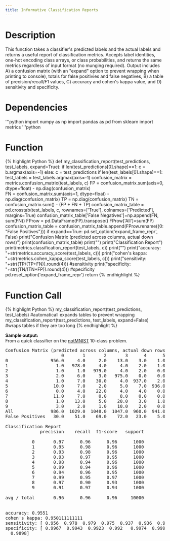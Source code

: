 ```yaml
---
title: Informative Classification Reports
---
```

# Description
This function takes a classifier's predicted labels and the actual labels and returns a useful report of classification metrics. Accepts label identities, one-hot encoding class arrays, or class probabilities, and returns the same metrics regardless of input format (no munging required). Output includes A) a confusion matrix (with an "expand" option to prevent wrapping when printing to console), totals for false positivies and false negatives, B) a table of precision/recall/F1 values, C) accuracy and cohen's kappa value, and D) sensitivity and specificity. 

# Dependencies  
'''python
import numpy as np
import pandas as pd
from sklearn import metrics
'''python

# Function  
{% highlight Python %}
def my_classification_report(test_predictions, test_labels, expand=True):
    if len(test_predictions[0].shape)==1:
        c = b.argmax(axis=-1)
    else:
        c = test_predictions
    if len(test_labels[0].shape)==1:
        test_labels = test_labels.argmax(axis=-1)
    confusion_matrix = metrics.confusion_matrix(test_labels, c)
    FP = confusion_matrix.sum(axis=0, dtype=float) - np.diag(confusion_matrix)  
    FN = confusion_matrix.sum(axis=1, dtype=float) - np.diag(confusion_matrix)
    TP = np.diag(confusion_matrix)
    TN = confusion_matrix.sum() - (FP + FN + TP)
    confusion_matrix_table = pd.crosstab(test_labels, c, rownames=['True'], colnames=['Predicted'], margins=True)
    confusion_matrix_table['False Negatives']=np.append(FN, sum(FN))
    FProw = pd.DataFrame(FP).transpose()
    FProw['All']=sum(FP)
    confusion_matrix_table = confusion_matrix_table.append(FProw.rename({0: "False Positives"}))
    if expand==True:
        pd.set_option('expand_frame_repr', False)
    print("Confusion Matrix (predicted across columns, actual down rows)")
    print(confusion_matrix_table)
    print("")
    print("Classification Report")
    print(metrics.classification_report(test_labels, c))
    print("")
    print("accuracy: "+str(metrics.accuracy_score(test_labels, c)))
    print("cohen's kappa: "+str(metrics.cohen_kappa_score(test_labels, c)))
    print("sensitivity: "+str((TP/(TP+FN)).round(4))) #sensitivity
    print("specificity: "+str((TN/(TN+FP)).round(4))) #specificity
    pd.reset_option('expand_frame_repr')
    return
{% endhighlight %}

# Function Call  
{% highlight Python %}
my_classification_report(test_predictions, test_labels) #automaticall expands tables to prevent wrapping
my_classification_report(test_predictions, test_labels, expand=False) #wraps tables if they are too long
{% endhighlight %}

__Sample output:__  
From a quick classifier on the <a href='https://ndelaneybusch.github.io/Cogneuro_helpers/2017-09-26-notmnist-inception/'>notMNIST</a> 10-class problem.
<pre>
Confusion Matrix (predicted across columns, actual down rows)
                     0       1       2       3      4      5       6      7      8       9      All  False Negatives
0                956.0     4.0     2.0    13.0    3.0    1.0     5.0    9.0    5.0     2.0   1000.0             44.0
1                  1.0   978.0     4.0     4.0    2.0    1.0     7.0    0.0    0.0     3.0   1000.0             22.0
2                  1.0     1.0   979.0     4.0    2.0    0.0    12.0    0.0    0.0     1.0   1000.0             21.0
3                  2.0     6.0     3.0   975.0    0.0    0.0     3.0    0.0    2.0     9.0   1000.0             25.0
4                  1.0     7.0    30.0     4.0  937.0    2.0     9.0    0.0    6.0     4.0   1000.0             63.0
5                 10.0     7.0     2.0     5.0    7.0  936.0     8.0    4.0    6.0    15.0   1000.0             64.0
6                  0.0     4.0    22.0     4.0    4.0    0.0   963.0    0.0    1.0     2.0   1000.0             37.0
7                 11.0     7.0     0.0     8.0    0.0    0.0     6.0  953.0    5.0    10.0   1000.0             47.0
8                  1.0    13.0     5.0    20.0    3.0    1.0     6.0    1.0  904.0    46.0   1000.0             96.0
9                  3.0     2.0     1.0    10.0    2.0    0.0     5.0    0.0    7.0   970.0   1000.0             30.0
All              986.0  1029.0  1048.0  1047.0  960.0  941.0  1024.0  967.0  936.0  1062.0  10000.0            449.0
False Positives   30.0    51.0    69.0    72.0   23.0    5.0    61.0   14.0   32.0    92.0    449.0              NaN

Classification Report
             precision    recall  f1-score   support

          0       0.97      0.96      0.96      1000
          1       0.95      0.98      0.96      1000
          2       0.93      0.98      0.96      1000
          3       0.93      0.97      0.95      1000
          4       0.98      0.94      0.96      1000
          5       0.99      0.94      0.96      1000
          6       0.94      0.96      0.95      1000
          7       0.99      0.95      0.97      1000
          8       0.97      0.90      0.93      1000
          9       0.91      0.97      0.94      1000

avg / total       0.96      0.96      0.96     10000


accuracy: 0.9551
cohen's kappa: 0.950111111111
sensitivity: [ 0.956  0.978  0.979  0.975  0.937  0.936  0.963  0.953  0.904  0.97 ]
specificity: [ 0.9967  0.9943  0.9923  0.992   0.9974  0.9994  0.9932  0.9984  0.9964
  0.9898]
  </pre>
